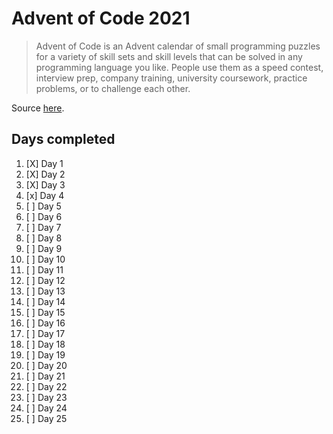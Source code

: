 # Advent of Code 2021
> Advent of Code is an Advent calendar of small programming puzzles for a variety of skill sets and skill levels that can be solved in any programming language you like. People use them as a speed contest, interview prep, company training, university coursework, practice problems, or to challenge each other.

Source [here](https://adventofcode.com/).

## Days completed
1. [X] Day 1 
2. [X] Day 2
3. [X] Day 3
4. [x] Day 4
5. [ ] Day 5
6. [ ] Day 6
7. [ ] Day 7
8. [ ] Day 8
9. [ ] Day 9
10. [ ] Day 10
11. [ ] Day 11
12. [ ] Day 12
13. [ ] Day 13
14. [ ] Day 14
15. [ ] Day 15
16. [ ] Day 16
17. [ ] Day 17
18. [ ] Day 18
19. [ ] Day 19
20. [ ] Day 20
21. [ ] Day 21
22. [ ] Day 22
23. [ ] Day 23
24. [ ] Day 24
25. [ ] Day 25
